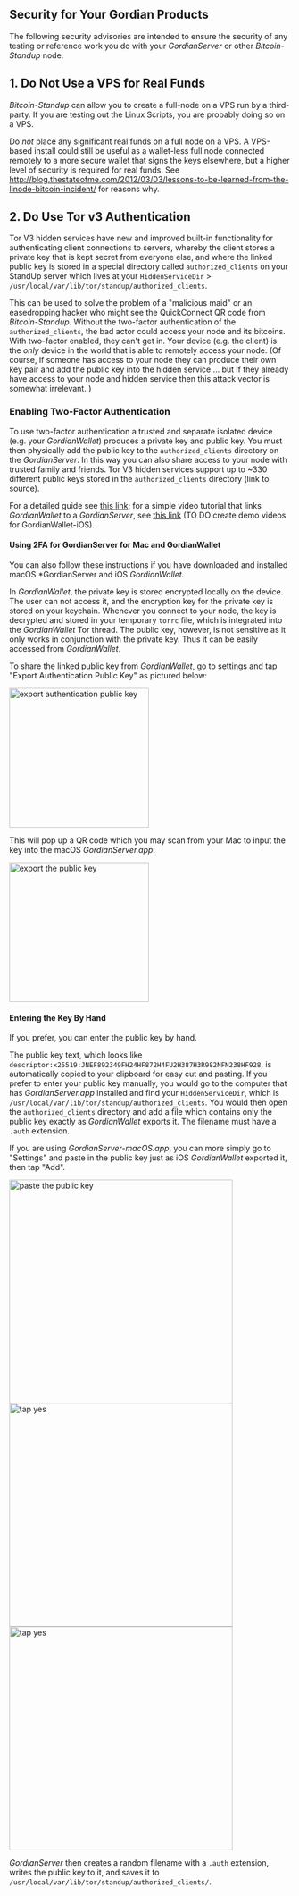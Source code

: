 ## Security for Your Gordian Products

The following security advisories are intended to ensure the security of any testing or reference work you do with your *GordianServer* or other *Bitcoin-Standup* node.

## 1. Do Not Use a VPS for Real Funds

*Bitcoin-Standup* can allow you to create a full-node on a VPS run by a third-party. If you are testing out the Linux Scripts, you are probably doing so on a VPS.

Do *not* place any significant real funds on a full node on a VPS.  A VPS-based install could still be useful as a wallet-less full node connected remotely to a more secure wallet that signs the keys elsewhere, but a higher level of security is required for real funds. See http://blog.thestateofme.com/2012/03/03/lessons-to-be-learned-from-the-linode-bitcoin-incident/ for reasons why.

## 2. Do Use Tor v3 Authentication

Tor V3 hidden services have new and improved built-in functionality for authenticating client connections to servers, whereby the client stores a private key that is kept secret from everyone else, and where the linked public key is stored in a special directory called `authorized_clients` on your StandUp server which lives at your `HiddenServiceDir`  > `/usr/local/var/lib/tor/standup/authorized_clients`.

This can be used to solve the problem of a "malicious maid" or an easedropping hacker who might see the QuickConnect QR code from *Bitcoin-Standup*. Without the two-factor authentication of the `authorized_clients`, the bad actor could access your node and its bitcoins. With two-factor enabled, they can't get in.  Your device (e.g. the client) is the *only* device in the world that is able to remotely access your node.  (Of course, if someone has access to your node they can produce their own key pair and add the public key into the hidden service ... but if they already have access to your node and hidden service then this attack vector is somewhat irrelevant. )

### Enabling Two-Factor Authentication

To use two-factor authentication a trusted and separate isolated device (e.g. your *GordianWallet*) produces a private key and public key. You must then physically add the public key to the `authorized_clients` directory on the *GordianServer*. In this way you can also share access to your node with trusted family and friends. Tor V3 hidden services support up to ~330 different public keys stored in the `authorized_clients` directory (link to source). 

For a detailed guide see [this link](https://github.com/AnarchoTechNYC/meta/wiki/Connecting-to-an-authenticated-Onion-service#connecting-to-authenticated-version-3-onion-services); for a simple video tutorial that links *GordianWallet* to a *GordianServer*, see [this link](https://youtu.be/pSm2VftTCBI) (TO DO create demo videos for GordianWallet-iOS).

#### Using 2FA for GordianServer for Mac and GordianWallet

You can also follow these instructions if you have downloaded and installed macOS *GordianServer and iOS *GordianWallet.* 

In *GordianWallet*, the private key is stored encrypted locally on the device. The user can not access it, and the encryption key for the private key is stored on your keychain. Whenever you connect to your node, the key is decrypted and stored in your temporary `torrc` file, which is integrated into the *GordianWallet* Tor thread. The public key, however, is not sensitive as it only works in conjunction with the private key. Thus it can be easily accessed from *GordianWallet*.

To share the linked public key from *GordianWallet*, go to settings and tap "Export Authentication Public Key" as pictured below:

<img src="https://github.com/Fonta1n3/Bitcoin-Standup/blob/master/Images/StandUp_Remote_Settings.PNG" alt="export authentication public key" width="250"/>

This will pop up a QR code which you may scan from your Mac to input the key into the macOS *GordianServer.app*:

<img src="https://github.com/Fonta1n3/Bitcoin-StandUp/blob/master/Images/StandUp_Remote_QR.PNG" alt="export the public key" width="250"/>

#### Entering the Key By Hand

If you prefer, you can enter the public key by hand.

The public key text, which looks like `descriptor:x25519:JNEF892349FH24HF872H4FU2H387H3R982NFN238HF928`, is  automatically copied to your clipboard for easy cut and pasting. If you prefer to enter your public key manually, you would go to the computer that has *GordianServer.app* installed and find your `HiddenServiceDir`, which is `/usr/local/var/lib/tor/standup/authorized_clients`. You would then open the `authorized_clients` directory and add a file which contains only the public key exactly as *GordianWallet* exports it. The filename must have a `.auth` extension.

If you are using *GordianServer-macOS.app*, you can more simply go to "Settings" and paste in the public key just as iOS *GordianWallet* exported it, then tap "Add".

<img src="https://github.com/Fonta1n3/Bitcoin-StandUp/blob/master/Images/paste.png" alt="paste the public key" width="400"/>

<img src="https://github.com/Fonta1n3/Bitcoin-StandUp/blob/master/Images/yes.png" alt="tap yes" width="400"/>

<img src="https://github.com/Fonta1n3/Bitcoin-StandUp/blob/master/Images/ok.png" alt="tap yes" width="400"/>

*GordianServer* then creates a random filename with a `.auth` extension, writes the public key to it, and saves it to `/usr/local/var/lib/tor/standup/authorized_clients/`.

